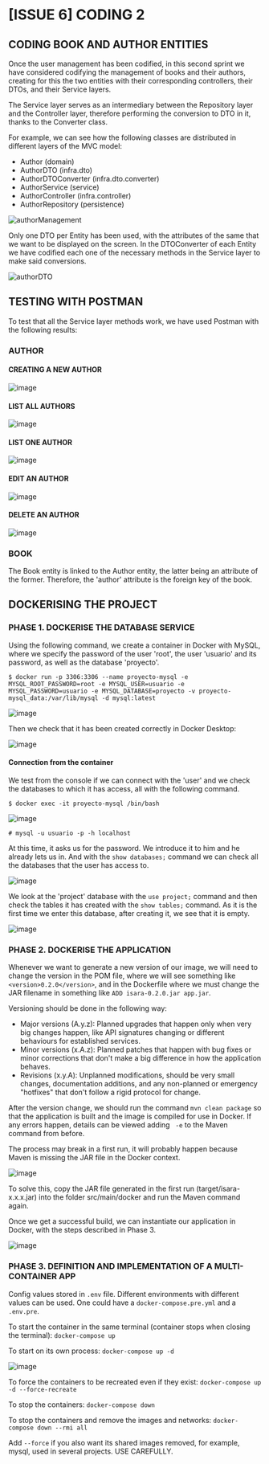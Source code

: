 # [ISSUE 6] CODING 2

## CODING BOOK AND AUTHOR ENTITIES

Once the user management has been codified, in this second sprint we have considered codifying the management of books and their authors, creating for this the two entities with their corresponding controllers, their DTOs, and their Service layers.

The Service layer serves as an intermediary between the Repository layer and the Controller layer, therefore performing the conversion to DTO in it, thanks to the Converter class.

For example, we can see how the following classes are distributed in different layers of the MVC model:
- Author (domain)
- AuthorDTO (infra.dto)
- AuthorDTOConverter (infra.dto.converter)
- AuthorService (service)
- AuthorController (infra.controller)
- AuthorRepository (persistence)

![authorManagement](https://user-images.githubusercontent.com/98974760/212562982-cde63b36-a502-458c-97de-59f5134db5a3.PNG)

Only one DTO per Entity has been used, with the attributes of the same that we want to be displayed on the screen. In the DTOConverter of each Entity we have codified each one of the necessary methods in the Service layer to make said conversions.

![authorDTO](https://user-images.githubusercontent.com/98974760/212562991-cf4f74aa-8527-4d15-bbfe-a8604e0f805a.PNG)

## TESTING WITH POSTMAN

To test that all the Service layer methods work, we have used Postman with the following results:

### AUTHOR

#### CREATING A NEW AUTHOR

![image](https://user-images.githubusercontent.com/98974760/212563205-9d6d553c-b740-4eb8-9a74-58299055879a.png)

#### LIST ALL AUTHORS 

![image](https://user-images.githubusercontent.com/98974760/212563219-3b08bb2f-52f7-46e7-9952-d44ede6ab970.png)

#### LIST ONE AUTHOR

![image](https://user-images.githubusercontent.com/98974760/212563234-c1bab79e-f9a3-47ec-9008-42ba9ce864c3.png)

#### EDIT AN AUTHOR

![image](https://user-images.githubusercontent.com/98974760/212563248-b8534cdd-384a-4cc8-9061-f8a703427b56.png)

#### DELETE AN AUTHOR

![image](https://user-images.githubusercontent.com/98974760/212563260-71e45e15-0b24-422d-b24a-8d69dcd1ddc3.png)


### BOOK

The Book entity is linked to the Author entity, the latter being an attribute of the former. Therefore, the 'author' attribute is the foreign key of the book.


## DOCKERISING THE PROJECT

### PHASE 1. DOCKERISE THE DATABASE SERVICE

Using the following command, we create a container in Docker with MySQL, where we specify the password of the user 'root', the user 'usuario' and its password, as well as the database 'proyecto'.

`$ docker run -p 3306:3306 --name proyecto-mysql -e MYSQL_ROOT_PASSWORD=root -e MYSQL_USER=usuario -e MYSQL_PASSWORD=usuario -e MYSQL_DATABASE=proyecto -v proyecto-mysql_data:/var/lib/mysql -d mysql:latest`

![image](https://user-images.githubusercontent.com/98974760/212563524-d450aa55-2466-4f21-8664-3e00aa695f5f.png)

Then we check that it has been created correctly in Docker Desktop:

![image](https://user-images.githubusercontent.com/98974760/212563536-85cb47b1-1c49-4f44-a987-00bbbdaad149.png)

#### Connection from the container

We test from the console if we can connect with the 'user' and we check the databases to which it has access, all with the following command.

`$ docker exec -it proyecto-mysql /bin/bash`

![image](https://user-images.githubusercontent.com/98974760/212563954-8c61459b-9de9-46de-a1d6-ae526cf24bf3.png)

`# mysql -u usuario -p -h localhost`

At this time, it asks us for the password. We introduce it to him and he already lets us in. And with the `show databases;` command we can check all the databases that the user has access to.

![image](https://user-images.githubusercontent.com/98974760/212563975-4cc318dd-85b8-4fea-820f-9110bb4feb73.png)

We look at the 'project' database with the `use project;` command and then check the tables it has created with the `show tables;` command.
As it is the first time we enter this database, after creating it, we see that it is empty.

![image](https://user-images.githubusercontent.com/98974760/212564081-101e92de-784b-480f-ab49-dcc71c5dd4a6.png)

### PHASE 2. DOCKERISE THE APPLICATION

Whenever we want to generate a new version of our image, we will need to change the version
in the POM file, where we will see something like ``<version>0.2.0</version>``, and in
the Dockerfile where we must change the JAR filename in something like ``ADD isara-0.2.0.jar app.jar``.

Versioning should be done in the following way:
- Major versions (A.y.z): Planned upgrades that happen only when very big changes happen, like API signatures changing or different behaviours for established services.
- Minor versions (x.A.z): Planned patches that happen with bug fixes or minor corrections that don't make a big difference in how the application behaves.
- Revisions (x.y.A): Unplanned modifications, should be very small changes, documentation additions, and any non-planned or emergency "hotfixes" that don't follow a rigid protocol for change.

After the version change, we should run the command ``mvn clean package`` so that the application is built and the image is compiled for use in Docker.
If any errors happen, details can be viewed adding `` -e`` to the Maven command from before.

The process may break in a first run, it will probably happen because Maven is missing the JAR file in the Docker context.

![image](https://user-images.githubusercontent.com/98974760/213020455-9f92edb0-0438-440a-b3c3-0e907705f8bc.png)

To solve this, copy the JAR file generated in the first run (target/isara-x.x.x.jar) into the folder src/main/docker and run the Maven command again.

Once we get a successful build, we can instantiate our application in Docker, with the steps described in Phase 3.

![image](https://user-images.githubusercontent.com/98974760/213020006-00c62597-2d61-4df3-a5ba-d9fda5649d38.png)


### PHASE 3. DEFINITION AND IMPLEMENTATION OF A MULTI-CONTAINER APP

Config values stored in ``.env`` file. Different environments with different values can
be used. One could have a ``docker-compose.pre.yml`` and a ``.env.pre``.

To start the container in the same terminal (container stops when closing the terminal):
``docker-compose up``

To start on its own process: ``docker-compose up -d``

![image](https://user-images.githubusercontent.com/98974760/213020638-8a02a797-1d05-4cfc-ae23-3ea30fad31e5.png)


To force the containers to be recreated even if they exist:
``docker-compose up -d --force-recreate``

To stop the containers: ``docker-compose down``

To stop the containers and remove the images and networks:
``docker-compose down --rmi all``

Add ``--force`` if you also want its shared images removed,
for example, mysql, used in several projects. USE CAREFULLY.
